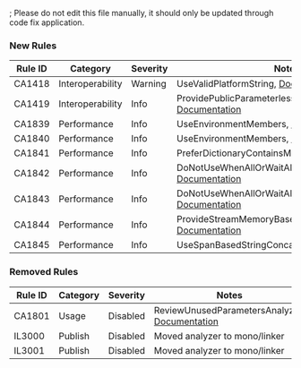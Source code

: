 ; Please do not edit this file manually, it should only be updated through code fix application.

### New Rules

Rule ID | Category | Severity | Notes
--------|----------|----------|-------
CA1418 | Interoperability | Warning | UseValidPlatformString, [Documentation](https://docs.microsoft.com/dotnet/fundamentals/code-analysis/quality-rules/ca1418)
CA1419 | Interoperability | Info | ProvidePublicParameterlessSafeHandleConstructor, [Documentation](https://docs.microsoft.com/dotnet/fundamentals/code-analysis/quality-rules/ca1419)
CA1839 | Performance | Info | UseEnvironmentMembers, [Documentation](https://docs.microsoft.com/dotnet/fundamentals/code-analysis/quality-rules/ca1839)
CA1840 | Performance | Info | UseEnvironmentMembers, [Documentation](https://docs.microsoft.com/dotnet/fundamentals/code-analysis/quality-rules/ca1840)
CA1841 | Performance | Info | PreferDictionaryContainsMethods, [Documentation](https://docs.microsoft.com/dotnet/fundamentals/code-analysis/quality-rules/ca1841)
CA1842 | Performance | Info | DoNotUseWhenAllOrWaitAllWithSingleArgument, [Documentation](https://docs.microsoft.com/dotnet/fundamentals/code-analysis/quality-rules/ca1842)
CA1843 | Performance | Info | DoNotUseWhenAllOrWaitAllWithSingleArgument, [Documentation](https://docs.microsoft.com/dotnet/fundamentals/code-analysis/quality-rules/ca1843)
CA1844 | Performance | Info | ProvideStreamMemoryBasedAsyncOverrides, [Documentation](https://docs.microsoft.com/dotnet/fundamentals/code-analysis/quality-rules/ca1844)
CA1845 | Performance | Info | UseSpanBasedStringConcat, [Documentation](https://docs.microsoft.com/dotnet/fundamentals/code-analysis/quality-rules/ca1845)

### Removed Rules

Rule ID | Category | Severity | Notes
--------|----------|----------|-------
CA1801 | Usage | Disabled | ReviewUnusedParametersAnalyzer, [Documentation](https://docs.microsoft.com/visualstudio/code-quality/ca1801)
IL3000 | Publish | Disabled | Moved analyzer to mono/linker
IL3001 | Publish | Disabled | Moved analyzer to mono/linker
